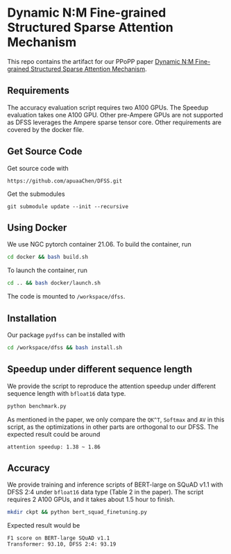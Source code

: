 # Dynamic N:M Fine-grained Structured Sparse Attention Mechanism

This repo contains the artifact for our PPoPP paper [Dynamic N:M Fine-grained Structured Sparse Attention Mechanism](https://arxiv.org/pdf/2203.00091.pdf). 

## Requirements
The accuracy evaluation script requires two A100 GPUs. The Speedup evaluation takes one A100 GPU. Other pre-Ampere GPUs are not supported as DFSS leverages the Ampere sparse tensor core. Other requirements are covered by the docker file.

## Get Source Code
Get source code with
```shell
https://github.com/apuaaChen/DFSS.git
```
Get the submodules
```shell
git submodule update --init --recursive
```

## Using Docker
We use NGC pytorch container 21.06. To build the container, run
```bash
cd docker && bash build.sh
```
To launch the container, run
```bash
cd .. && bash docker/launch.sh
```
The code is mounted to `/workspace/dfss`.

## Installation
Our package `pydfss` can be installed with
```bash
cd /workspace/dfss && bash install.sh
```

## Speedup under different sequence length
We provide the script to reproduce the attention speedup under different sequence length with `bfloat16` data type. 
```bash
python benchmark.py
```
As mentioned in the paper, we only compare the `QK^T`, `Softmax` and `AV` in this script, as the optimizations in other parts are orthogonal to our DFSS. The expected result could be around
```
attention speedup: 1.38 ~ 1.86
```

## Accuracy 
We provide training and inference scripts of BERT-large on SQuAD v1.1 with DFSS 2:4 under `bfloat16` data type (Table 2 in the paper). The script requires 2 A100 GPUs, and it takes about 1.5 hour to finish.
```bash
mkdir ckpt && python bert_squad_finetuning.py
``` 
Expected result would be
```
F1 score on BERT-large SQuAD v1.1
Transformer: 93.10, DFSS 2:4: 93.19
```
